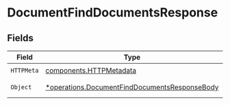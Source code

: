 # DocumentFindDocumentsResponse


## Fields

| Field                                                                                                         | Type                                                                                                          | Required                                                                                                      | Description                                                                                                   |
| ------------------------------------------------------------------------------------------------------------- | ------------------------------------------------------------------------------------------------------------- | ------------------------------------------------------------------------------------------------------------- | ------------------------------------------------------------------------------------------------------------- |
| `HTTPMeta`                                                                                                    | [components.HTTPMetadata](../../models/components/httpmetadata.md)                                            | :heavy_check_mark:                                                                                            | N/A                                                                                                           |
| `Object`                                                                                                      | [*operations.DocumentFindDocumentsResponseBody](../../models/operations/documentfinddocumentsresponsebody.md) | :heavy_minus_sign:                                                                                            | Successful response                                                                                           |